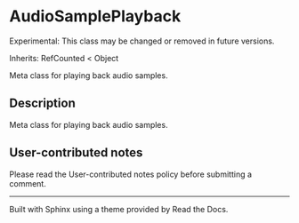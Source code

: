 # AudioSamplePlayback

Experimental: This class may be changed or removed in future versions.

Inherits: RefCounted < Object

Meta class for playing back audio samples.

## Description

Meta class for playing back audio samples.

## User-contributed notes

Please read the User-contributed notes policy before submitting a comment.

* * *

Built with Sphinx using a theme provided by Read the Docs.

